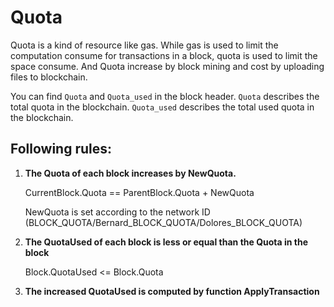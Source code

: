# Quota

Quota is a kind of resource like gas. While gas is used to limit the computation consume for transactions in a block, quota is used to limit the space consume. And Quota increase by block mining and cost by uploading files to blockchain.

You can find `Quota` and `Quota_used` in the block header. `Quota` describes the total quota in the blockchain. `Quota_used` describes the total used quota in the blockchain.



## Following rules:

1. **The Quota of each block increases by NewQuota.**

   CurrentBlock.Quota == ParentBlock.Quota + NewQuota

   NewQuota is set according to the network ID (BLOCK_QUOTA/Bernard_BLOCK_QUOTA/Dolores_BLOCK_QUOTA)

2. **The QuotaUsed of each block is less or equal than the Quota in the block**

   Block.QuotaUsed <= Block.Quota

3. **The increased QuotaUsed is computed by function ApplyTransaction**

